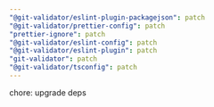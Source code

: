 ```yaml
---
"@git-validator/eslint-plugin-packagejson": patch
"@git-validator/prettier-config": patch
"prettier-ignore": patch
"@git-validator/eslint-config": patch
"@git-validator/eslint-plugin": patch
"git-validator": patch
"@git-validator/tsconfig": patch
---
```


chore: upgrade deps

